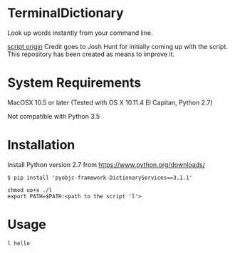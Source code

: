 # TerminalDictionary

Look up words instantly from your command line.

[script origin](http://apple.stackexchange.com/questions/90040/look-up-a-word-in-dictionary-app-in-terminal) Credit goes to Josh Hunt for initially coming up with the script. This
repository has been created as means to improve it.

# System Requirements

MacOSX 10.5 or later (Tested with OS X 10.11.4 El Capitan, Python 2.7)

Not compatible with Python 3.5

# Installation

Install Python version 2.7 from https://www.python.org/downloads/

```
$ pip install 'pyobjc-framework-DictionaryServices==3.1.1'
```

``` Set permissions and add to path
chmod uo+x ./l
export PATH=$PATH:<path to the script 'l'>
```

# Usage

```
l hello
```
